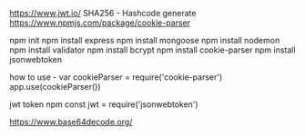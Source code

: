 https://www.jwt.io/
SHA256 - Hashcode generate
https://www.npmjs.com/package/cookie-parser

npm init
npm install express
npm install mongoose
npm install nodemon
npm install validator
npm install bcrypt
npm install cookie-parser
npm install jsonwebtoken

how to use - var cookieParser = require('cookie-parser')
app.use(cookieParser())

jwt token npm
const jwt = require('jsonwebtoken')


https://www.base64decode.org/
